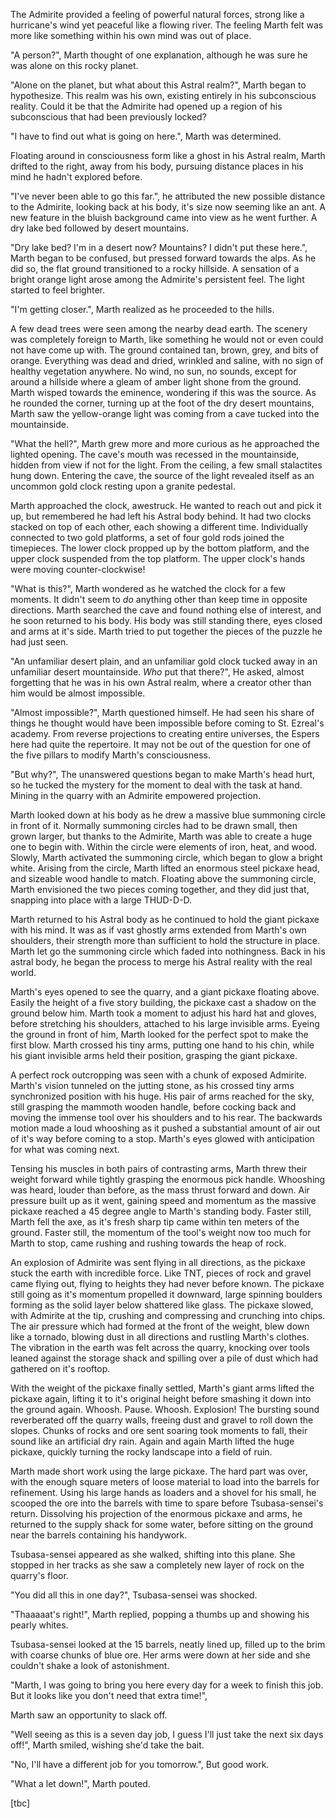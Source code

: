 The Admirite provided a feeling of powerful natural forces, strong like a hurricane's wind yet peaceful like a flowing river. The feeling Marth felt was more like something within his own mind was out of place.

"A person?", Marth thought of one explanation, although he was sure he was alone on this rocky planet.

"Alone on the planet, but what about this Astral realm?", Marth began to hypothesize. This realm was his own, existing entirely in his subconscious reality. Could it be that the Admirite had opened up a region of his subconscious that had been previously locked?

"I have to find out what is going on here.", Marth was determined.

Floating around in consciousness form like a ghost in his Astral realm, Marth drifted to the right, away from his body, pursuing distance places in his mind he hadn't explored before.

"I've never been able to go this far.", he attributed the new possible distance to the Admirite, looking back at his body, it's size now seeming like an ant. A new feature in the bluish background came into view as he went further. A dry lake bed followed by desert mountains. 

"Dry lake bed? I'm in a desert now? Mountains? I didn't put these here.", Marth began to be confused, but pressed forward towards the alps. As he did so, the flat ground transitioned to a rocky hillside. A sensation of a bright orange light arose among the Admirite's persistent feel. The light started to feel brighter.

"I'm getting closer.", Marth realized as he proceeded to the hills.

A few dead trees were seen among the nearby dead earth. The scenery was completely foreign to Marth, like something he would not or even could not have come up with. The ground contained tan, brown, grey, and bits of orange. Everything was dead and dried, wrinkled and saline, with no sign of healthy vegetation anywhere. No wind, no sun, no sounds, except for around a hillside where a gleam of amber light shone from the ground. Marth wisped towards the eminence, wondering if this was the source. As he rounded the corner, turning up at the foot of the dry desert mountains, Marth saw the yellow-orange light was coming from a cave tucked into the mountainside.

"What the hell?", Marth grew more and more curious as he approached the lighted opening. The cave's mouth was recessed in the mountainside, hidden from view if not for the light. From the ceiling, a few small stalactites hung down. Entering the cave, the source of the light revealed itself as an uncommon gold clock resting upon a granite pedestal.

Marth approached the clock, awestruck. He wanted to reach out and pick it up, but remembered he had left his Astral body behind. It had two clocks stacked on top of each other, each showing a different time. Individually connected to two gold platforms, a set of four gold rods joined the timepieces. The lower clock propped up by the bottom platform, and the upper clock suspended from the top platform. The upper clock's hands were moving counter-clockwise!

"What is this?", Marth wondered as he watched the clock for a few moments. It didn't seem to _do_ anything other than keep time in opposite directions. Marth searched the cave and found nothing else of interest, and he soon returned to his body. His body was still standing there, eyes closed and arms at it's side. Marth tried to put together the pieces of the puzzle he had just seen.

"An unfamiliar desert plain, and an unfamiliar gold clock tucked away in an unfamiliar desert mountainside. _Who_ put that there?", He asked, almost forgetting that he was in his own Astral realm, where a creator other than him would be almost impossible.

"Almost impossible?", Marth questioned himself. He had seen his share of things he thought would have been impossible before coming to St. Ezreal's academy. From reverse projections to creating entire universes, the Espers here had quite the repertoire. It may not be out of the question for one of the five pillars to modify Marth's consciousness.

"But why?", The unanswered questions began to make Marth's head hurt, so he tucked the mystery for the moment to deal with the task at hand. Mining in the quarry with an Admirite empowered projection.

Marth looked down at his body as he drew a massive blue summoning circle in front of it. Normally summoning circles had to be drawn small, then grown larger, but thanks to the Admirite, Marth was able to create a huge one to begin with. Within the circle were elements of iron, heat, and wood. Slowly, Marth activated the summoning circle, which began to glow a bright white. Arising from the circle, Marth lifted an enormous steel pickaxe head, and sizeable wood handle to match. Floating above the summoning circle, Marth envisioned the two pieces coming together, and they did just that, snapping into place with a large THUD-D-D.

Marth returned to his Astral body as he continued to hold the giant pickaxe with his mind. It was as if vast ghostly arms extended from Marth's own shoulders, their strength more than sufficient to hold the structure in place. Marth let go the summoning circle which faded into nothingness. Back in his astral body, he began the process to merge his Astral reality with the real world. 

Marth's eyes opened to see the quarry, and a giant pickaxe floating above. Easily the height of a five story building, the pickaxe cast a shadow on the ground below him. Marth took a moment to adjust his hard hat and gloves, before stretching his shoulders, attached to his large invisible arms. Eyeing the ground in front of him, Marth looked for the perfect spot to make the first blow. Marth crossed his tiny arms, putting one hand to his chin, while his giant invisible arms held their position, grasping the giant pickaxe. 

A perfect rock outcropping was seen with a chunk of exposed Admirite. Marth's vision tunneled on the jutting stone, as his crossed tiny arms synchronized position with his huge. His pair of arms reached for the sky, still grasping the mammoth wooden handle, before cocking back and moving the immense tool over his shoulders and to his rear. The backwards motion made a loud whooshing as it pushed a substantial amount of air out of it's way before coming to a stop. Marth's eyes glowed with anticipation for what was coming next.

Tensing his muscles in both pairs of contrasting arms, Marth threw their weight forward while tightly grasping the enormous pick handle. Whooshing was heard, louder than before, as the mass thrust forward and down. Air pressure built up as it went, gaining speed and momentum as the massive pickaxe reached a 45 degree angle to Marth's standing body. Faster still, Marth fell the axe, as it's fresh sharp tip came within ten meters of the ground. Faster still, the momentum of the tool's weight now too much for Marth to stop, came rushing and rushing towards the heap of rock.

An explosion of Admirite was sent flying in all directions, as the pickaxe stuck the earth with incredible force. Like TNT, pieces of rock and gravel came flying out, flying to heights they had never before known. The pickaxe still going as it's momentum propelled it downward, large spinning boulders forming as the solid layer below shattered like glass. The pickaxe slowed, with Admirite at the tip, crushing and compressing and crunching into chips. The air pressure which had formed at the front of the weight, blew down like a tornado, blowing dust in all directions and rustling Marth's clothes. The vibration in the earth was felt across the quarry, knocking over tools leaned against the storage shack and spilling over a pile of dust which had gathered on it's rooftop.

With the weight of the pickaxe finally settled, Marth's giant arms lifted the pickaxe again, lifting it to it's original height before smashing it down into the ground again. Whoosh. Pause. Whoosh. Explosion! The bursting sound reverberated off the quarry walls, freeing dust and gravel to roll down the slopes. Chunks of rocks and ore sent soaring took moments to fall, their sound like an artificial dry rain. Again and again Marth lifted the huge pickaxe, quickly turning the rocky landscape into a field of ruin.

Marth made short work using the large pickaxe. The hard part was over, with the enough square meters of loose material to load into the barrels for refinement. Using his large hands as loaders and a shovel for his small, he scooped the ore into the barrels with time to spare before Tsubasa-sensei's return. Dissolving his projection of the enormous pickaxe and arms, he returned to the supply shack for some water, before sitting on the ground near the barrels containing his handywork.

Tsubasa-sensei appeared as she walked, shifting into this plane. She stopped in her tracks as she saw a completely new layer of rock on the quarry's floor.

"You did all this in one day?", Tsubasa-sensei was shocked.

"Thaaaaat's right!", Marth replied, popping a thumbs up and showing his pearly whites.

Tsubasa-sensei looked at the 15 barrels, neatly lined up, filled up to the brim with coarse chunks of blue ore. Her arms were down at her side and she couldn't shake a look of astonishment.

"Marth, I was going to bring you here every day for a week to finish this job. But it looks like you don't need that extra time!",

Marth saw an opportunity to slack off.

"Well seeing as this is a seven day job, I guess I'll just take the next six days off!", Marth smiled, wishing she'd take the bait.

"No, I'll have a different job for you tomorrow.", But good work. 

"What a let down!", Marth pouted.

[tbc]